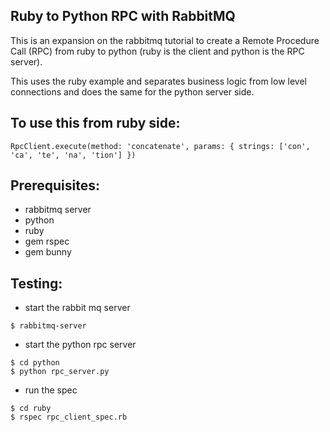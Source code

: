 Ruby to Python RPC with RabbitMQ
--------------------------------

This is an expansion on the rabbitmq tutorial to create a Remote Procedure Call (RPC) from ruby to python
(ruby is the client and python is the RPC server).

This uses the ruby example and separates business logic from low level connections
and does the same for the python server side.

## To use this from ruby side:

  ```
RpcClient.execute(method: 'concatenate', params: { strings: ['con', 'ca', 'te', 'na', 'tion'] })
  ```

## Prerequisites:

  * rabbitmq server
  * python
  * ruby
  * gem rspec
  * gem bunny

## Testing:

  * start the rabbit mq server
  ```
  $ rabbitmq-server
  ```

  * start the python rpc server
  ```
  $ cd python
  $ python rpc_server.py
  ```

  * run the spec
  ```
  $ cd ruby
  $ rspec rpc_client_spec.rb
  ```
